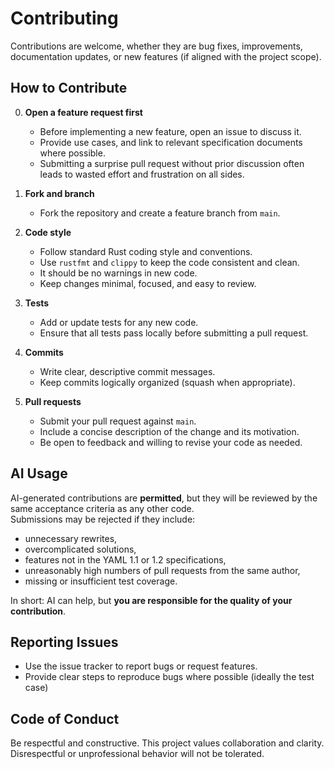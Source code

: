 # Contributing

Contributions are welcome, whether they are bug fixes, improvements, documentation updates, or new features (if aligned with the project scope).

## How to Contribute

0. **Open a feature request first**
    - Before implementing a new feature, open an issue to discuss it.
    - Provide use cases, and link to relevant specification documents where possible.
    - Submitting a surprise pull request without prior discussion often leads to wasted effort and frustration on all sides.

1. **Fork and branch**
    - Fork the repository and create a feature branch from `main`.

2. **Code style**
    - Follow standard Rust coding style and conventions.
    - Use `rustfmt` and `clippy` to keep the code consistent and clean.
    - It should be no warnings in new code.
    - Keep changes minimal, focused, and easy to review.

3. **Tests**
    - Add or update tests for any new code.
    - Ensure that all tests pass locally before submitting a pull request.

4. **Commits**
    - Write clear, descriptive commit messages.
    - Keep commits logically organized (squash when appropriate).

5. **Pull requests**
    - Submit your pull request against `main`.
    - Include a concise description of the change and its motivation.
    - Be open to feedback and willing to revise your code as needed.


## AI Usage

AI-generated contributions are **permitted**, but they will be reviewed by the same acceptance criteria as any other code.  
Submissions may be rejected if they include:

- unnecessary rewrites,
- overcomplicated solutions,
- features not in the YAML 1.1 or 1.2 specifications,
- unreasonably high numbers of pull requests from the same author,
- missing or insufficient test coverage.

In short: AI can help, but **you are responsible for the quality of your contribution**.

## Reporting Issues

- Use the issue tracker to report bugs or request features.
- Provide clear steps to reproduce bugs where possible (ideally the test case)

## Code of Conduct

Be respectful and constructive. This project values collaboration and clarity. Disrespectful or unprofessional behavior will not be tolerated.
